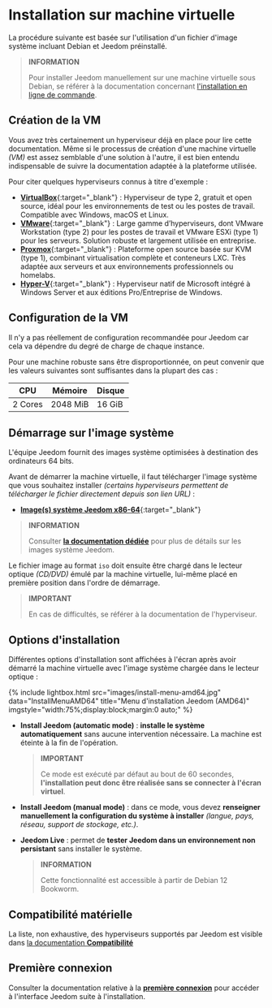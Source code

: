 # Installation sur machine virtuelle

La procédure suivante est basée sur l'utilisation d'un fichier d'image système incluant Debian et Jeedom préinstallé.

>**INFORMATION**
>
>Pour installer Jeedom manuellement sur une machine virtuelle sous Debian, se référer à la documentation concernant [l'installation en ligne de commande](cli).

## Création de la VM

Vous avez très certainement un hyperviseur déjà en place pour lire cette documentation. Même si le processus de création d'une machine virtuelle *(VM)* est assez semblable d'une solution à l'autre, il est bien entendu indispensable de suivre la documentation adaptée à la plateforme utilisée.

Pour citer quelques hyperviseurs connus à titre d'exemple :

- [**VirtualBox**](https://www.virtualbox.org/){:target="_blank"} : Hyperviseur de type 2, gratuit et open source, idéal pour les environnements de test ou les postes de travail. Compatible avec Windows, macOS et Linux.
- [**VMware**](https://www.vmware.com/){:target="_blank"} : Large gamme d’hyperviseurs, dont VMware Workstation (type 2) pour les postes de travail et VMware ESXi (type 1) pour les serveurs. Solution robuste et largement utilisée en entreprise.
- [**Proxmox**](https://www.proxmox.com/en/){:target="_blank"} : Plateforme open source basée sur KVM (type 1), combinant virtualisation complète et conteneurs LXC. Très adaptée aux serveurs et aux environnements professionnels ou homelabs.
- [**Hyper-V**](https://learn.microsoft.com/fr-fr/windows-server/virtualization/hyper-v/get-started/Install-Hyper-V){:target="_blank"} : Hyperviseur natif de Microsoft intégré à Windows Server et aux éditions Pro/Entreprise de Windows.

## Configuration de la VM

Il n'y a pas réellement de configuration recommandée pour Jeedom car cela va dépendre du degré de charge de chaque instance.

Pour une machine robuste sans être disproportionnée, on peut convenir que les valeurs suivantes sont suffisantes dans la plupart des cas :

| CPU            | Mémoire        | Disque         |
|----------------|----------------|----------------|
| 2 Cores        | 2048 MiB       | 16 GiB         |

## Démarrage sur l'image système

L'équipe Jeedom fournit des images système optimisées à destination des ordinateurs 64 bits.

Avant de démarrer la machine virtuelle, il faut télécharger l'image système que vous souhaitez installer *(certains hyperviseurs permettent de télécharger le fichier directement depuis son lien URL)* :

- [**Image(s) système Jeedom x86-64**](https://images.jeedom.com/x86-64/){:target="_blank"}

>**INFORMATION**
>
>Consulter [**la documentation dédiée**](../compatibility/#Images%20système%20officielles) pour plus de détails sur les images système Jeedom.

Le fichier image au format `iso` doit ensuite être chargé dans le lecteur optique *(CD/DVD)* émulé par la machine virtuelle, lui-même placé en première position dans l'ordre de démarrage.

>**IMPORTANT**
>
>En cas de difficultés, se référer à la documentation de l'hyperviseur.

## Options d'installation

Différentes options d'installation sont affichées à l'écran après avoir démarré la machine virtuelle avec l'image système chargée dans le lecteur optique :

{% include lightbox.html src="images/install-menu-amd64.jpg" data="InstallMenuAMD64" title="Menu d'installation Jeedom (AMD64)" imgstyle="width:75%;display:block;margin:0 auto;" %}

- **Install Jeedom (automatic mode)** : **installe le système automatiquement** sans aucune intervention nécessaire. La machine est éteinte à la fin de l'opération.
	>**IMPORTANT**
	>
	>Ce mode est exécuté par défaut au bout de 60 secondes, **l'installation peut donc être réalisée sans se connecter à l'écran virtuel**.

- **Install Jeedom (manual mode)** : dans ce mode, vous devez **renseigner manuellement la configuration du système à installer** *(langue, pays, réseau, support de stockage, etc.)*.

- **Jeedom Live** : permet de **tester Jeedom dans un environnement non persistant** sans installer le système.
	>**INFORMATION**
	>
	>Cette fonctionnalité est accessible à partir de Debian 12 Bookworm.

## Compatibilité matérielle

La liste, non exhaustive, des hyperviseurs supportés par Jeedom est visible dans [la documentation **Compatibilité**](../compatibility/#Matériels%20supportés)

## Première connexion

Consulter la documentation relative à la [**première connexion**](../premiers-pas/#Première%20connexion) pour accéder à l'interface Jeedom suite à l'installation.
